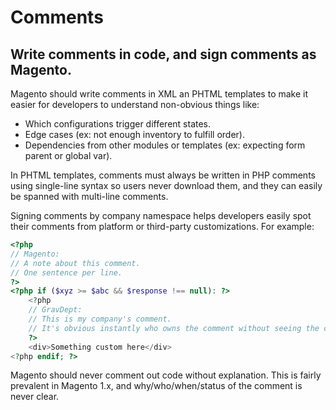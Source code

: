 # Comments

## Write comments in code, and sign comments as Magento.

Magento should write comments in XML an PHTML templates to make it easier for developers to understand non-obvious things like:

* Which configurations trigger different states.
* Edge cases (ex: not enough inventory to fulfill order).
* Dependencies from other modules or templates (ex: expecting form parent or global var).

In PHTML templates, comments must always be written in PHP comments using single-line syntax so users never download them, and they can easily be spanned with multi-line comments.

Signing comments by company namespace helps developers easily spot their comments from platform or third-party customizations. For example:

```php
<?php
// Magento:
// A note about this comment.
// One sentence per line.
?>
<?php if ($xyz >= $abc && $response !== null): ?>
    <?php
    // GravDept:
    // This is my company's comment.
    // It's obvious instantly who owns the comment without seeing the code.
    ?>
    <div>Something custom here</div>
<?php endif; ?>
```

Magento should never comment out code without explanation. This is fairly prevalent in Magento 1.x, and why/who/when/status of the comment is never clear.